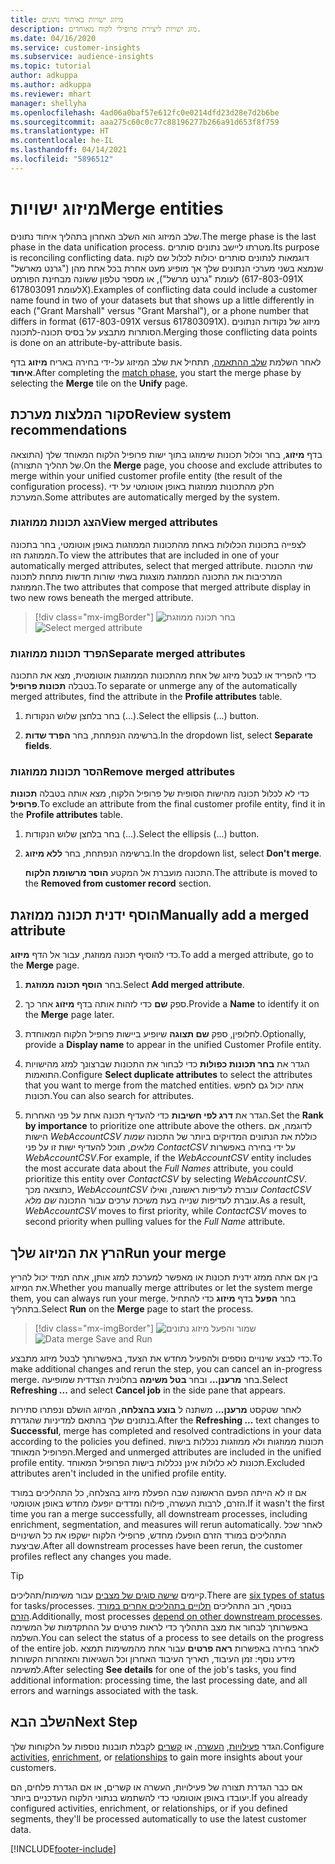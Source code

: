 ```yaml
---
title: מיזוג ישויות באיחוד נתונים
description: מזג ישויות ליצירת פרופילי לקוח מאוחדים.
ms.date: 04/16/2020
ms.service: customer-insights
ms.subservice: audience-insights
ms.topic: tutorial
author: adkuppa
ms.author: adkuppa
ms.reviewer: mhart
manager: shellyha
ms.openlocfilehash: 4ad06a0baf57e612fc0e0214dfd23d28e7d2b6be
ms.sourcegitcommit: aaa275c60c0c77c88196277b266a91d653f8f759
ms.translationtype: HT
ms.contentlocale: he-IL
ms.lasthandoff: 04/14/2021
ms.locfileid: "5896512"
---
```

# <a name="merge-entities"></a><span data-ttu-id="08237-103">מיזוג ישויות</span><span class="sxs-lookup"><span data-stu-id="08237-103">Merge entities</span></span>

<span data-ttu-id="08237-104">שלב המיזוג הוא השלב האחרון בתהליך איחוד נתונים.</span><span class="sxs-lookup"><span data-stu-id="08237-104">The merge phase is the last phase in the data unification process.</span></span> <span data-ttu-id="08237-105">מטרתו ליישב נתונים סותרים.</span><span class="sxs-lookup"><span data-stu-id="08237-105">Its purpose is reconciling conflicting data.</span></span> <span data-ttu-id="08237-106">דוגמאות לנתונים סותרים יכולות לכלול שם לקוח שנמצא בשני מערכי הנתונים שלך אך מופיע מעט אחרת בכל אחת מהן ("גרנט מארשל" לעומת "גרנט מרשל"), או מספר טלפון ששונה מבחינת הפורמט (617-803-091X לעומת 617803091X).</span><span class="sxs-lookup"><span data-stu-id="08237-106">Examples of conflicting data could include a customer name found in two of your datasets but that shows up a little differently in each ("Grant Marshall" versus "Grant Marshal"), or a phone number that differs in format (617-803-091X versus 617803091X).</span></span> <span data-ttu-id="08237-107">מיזוג של נקודות הנתונים הסותרות מתבצע על בסיס תכונה-לתכונה.</span><span class="sxs-lookup"><span data-stu-id="08237-107">Merging those conflicting data points is done on an attribute-by-attribute basis.</span></span>

<span data-ttu-id="08237-108">לאחר השלמת [שלב ההתאמה](match-entities.md), תתחיל את שלב המיזוג על-ידי בחירה באריח **מיזוג** בדף **איחוד**.</span><span class="sxs-lookup"><span data-stu-id="08237-108">After completing the [match phase](match-entities.md), you start the merge phase by selecting the **Merge** tile on the **Unify** page.</span></span>

## <a name="review-system-recommendations"></a><span data-ttu-id="08237-109">סקור המלצות מערכת</span><span class="sxs-lookup"><span data-stu-id="08237-109">Review system recommendations</span></span>

<span data-ttu-id="08237-110">בדף **מיזוג**, בחר וכלול תכונות שימוזגו בתוך ישות פרופיל הלקוח המאוחד שלך (התוצאה של תהליך התצורה).</span><span class="sxs-lookup"><span data-stu-id="08237-110">On the **Merge** page, you choose and exclude attributes to merge within your unified customer profile entity (the result of the configuration process).</span></span> <span data-ttu-id="08237-111">חלק מהתכונות ממוזגות באופן אוטומטי על ידי המערכת.</span><span class="sxs-lookup"><span data-stu-id="08237-111">Some attributes are automatically merged by the system.</span></span>

### <a name="view-merged-attributes"></a><span data-ttu-id="08237-112">הצג תכונות ממוזגות</span><span class="sxs-lookup"><span data-stu-id="08237-112">View merged attributes</span></span>

<span data-ttu-id="08237-113">לצפייה בתכונות הכלולות באחת מהתכונות הממוזגות באופן אוטומטי, בחר בתכונה הממוזגת הזו.</span><span class="sxs-lookup"><span data-stu-id="08237-113">To view the attributes that are included in one of your automatically merged attributes, select that merged attribute.</span></span> <span data-ttu-id="08237-114">שתי התכונות המרכיבות את התכונה הממוזגת מוצגות בשתי שורות חדשות מתחת לתכונה הממוזגת.</span><span class="sxs-lookup"><span data-stu-id="08237-114">The two attributes that compose that merged attribute display in two new rows beneath the merged attribute.</span></span>

> [!div class="mx-imgBorder"]
> <span data-ttu-id="08237-115">![בחר תכונה ממוזגת](media/configure-data-merge-profile-attributes.png "בחר תכונה ממוזגת")</span><span class="sxs-lookup"><span data-stu-id="08237-115">![Select merged attribute](media/configure-data-merge-profile-attributes.png "Select merged attribute")</span></span>

### <a name="separate-merged-attributes"></a><span data-ttu-id="08237-116">הפרד תכונות ממוזגות</span><span class="sxs-lookup"><span data-stu-id="08237-116">Separate merged attributes</span></span>

<span data-ttu-id="08237-117">כדי להפריד או לבטל מיזוג של אחת מהתכונות הממוזגות אוטומטית, מצא את התכונה בטבלה **תכונות פרופיל**.</span><span class="sxs-lookup"><span data-stu-id="08237-117">To separate or unmerge any of the automatically merged attributes, find the attribute in the **Profile attributes** table.</span></span>

1. <span data-ttu-id="08237-118">בחר בלחצן שלוש הנקודות (...).</span><span class="sxs-lookup"><span data-stu-id="08237-118">Select the ellipsis (...) button.</span></span>
  
2. <span data-ttu-id="08237-119">ברשימה הנפתחת, בחר **הפרד שדות**.</span><span class="sxs-lookup"><span data-stu-id="08237-119">In the dropdown list, select **Separate fields**.</span></span>

### <a name="remove-merged-attributes"></a><span data-ttu-id="08237-120">הסר תכונות ממוזגות</span><span class="sxs-lookup"><span data-stu-id="08237-120">Remove merged attributes</span></span>

<span data-ttu-id="08237-121">כדי לא לכלול תכונה מהישות הסופית של פרופיל הלקוח, מצא אותה בטבלה **תכונות פרופיל**.</span><span class="sxs-lookup"><span data-stu-id="08237-121">To exclude an attribute from the final customer profile entity, find it in the **Profile attributes** table.</span></span>

1. <span data-ttu-id="08237-122">בחר בלחצן שלוש הנקודות (...).</span><span class="sxs-lookup"><span data-stu-id="08237-122">Select the ellipsis (...) button.</span></span>
  
2. <span data-ttu-id="08237-123">ברשימה הנפתחת, בחר **ללא מיזוג**.</span><span class="sxs-lookup"><span data-stu-id="08237-123">In the dropdown list, select **Don't merge**.</span></span>

   <span data-ttu-id="08237-124">התכונה מועברת אל המקטע **הוסר מרשומת הלקוח**.</span><span class="sxs-lookup"><span data-stu-id="08237-124">The attribute is moved to the **Removed from customer record** section.</span></span>

## <a name="manually-add-a-merged-attribute"></a><span data-ttu-id="08237-125">הוסף ידנית תכונה ממוזגת</span><span class="sxs-lookup"><span data-stu-id="08237-125">Manually add a merged attribute</span></span>

<span data-ttu-id="08237-126">כדי להוסיף תכונה ממוזגת, עבור אל הדף **מיזוג**.</span><span class="sxs-lookup"><span data-stu-id="08237-126">To add a merged attribute, go to the **Merge** page.</span></span>

1. <span data-ttu-id="08237-127">בחר **הוסף תכונה ממוזגת**.</span><span class="sxs-lookup"><span data-stu-id="08237-127">Select **Add merged attribute**.</span></span>

2. <span data-ttu-id="08237-128">ספק **שם** כדי לזהות אותה בדף **מיזוג** אחר כך.</span><span class="sxs-lookup"><span data-stu-id="08237-128">Provide a **Name** to identify it on the **Merge** page later.</span></span>

3. <span data-ttu-id="08237-129">לחלופין, ספק **שם תצוגה** שיופיע ביישות פרופיל הלקוח המאוחדת.</span><span class="sxs-lookup"><span data-stu-id="08237-129">Optionally, provide a **Display name** to appear in the unified Customer Profile entity.</span></span>

4. <span data-ttu-id="08237-130">הגדר את **בחר תכונות כפולות** כדי לבחור את התכונות שברצונך למזג מהישויות התואמות.</span><span class="sxs-lookup"><span data-stu-id="08237-130">Configure **Select duplicate attributes** to select the attributes that you want to merge from the matched entities.</span></span> <span data-ttu-id="08237-131">אתה יכול גם לחפש תכונות.</span><span class="sxs-lookup"><span data-stu-id="08237-131">You can also search for attributes.</span></span>

5. <span data-ttu-id="08237-132">הגדר את **דרג לפי חשיבות** כדי להעדיף תכונה אחת על פני האחרות.</span><span class="sxs-lookup"><span data-stu-id="08237-132">Set the **Rank by importance** to prioritize one attribute above the others.</span></span> <span data-ttu-id="08237-133">לדוגמה, אם הישות *WebAccountCSV* כוללת את הנתונים המדויקים ביותר של התכונה *שמות מלאים*, תוכל להעדיף ישות זו על פני *ContactCSV* על ידי בחירה באפשרות *WebAccountCSV*.</span><span class="sxs-lookup"><span data-stu-id="08237-133">For example, if the *WebAccountCSV* entity includes the most accurate data about the *Full Names* attribute, you could prioritize this entity over *ContactCSV* by selecting *WebAccountCSV*.</span></span> <span data-ttu-id="08237-134">כתוצאה מכך, *WebAccountCSV* עוברת לעדיפות ראשונה, ואילו *ContactCSV* עוברת לעדיפות שנייה בעת משיכת ערכים עבור התכונה *שם מלא*.</span><span class="sxs-lookup"><span data-stu-id="08237-134">As a result, *WebAccountCSV* moves to first priority, while *ContactCSV* moves to second priority when pulling values for the *Full Name* attribute.</span></span>

## <a name="run-your-merge"></a><span data-ttu-id="08237-135">הרץ את המיזוג שלך</span><span class="sxs-lookup"><span data-stu-id="08237-135">Run your merge</span></span>

<span data-ttu-id="08237-136">בין אם אתה ממזג ידנית תכונות או מאפשר למערכת למזג אותן, אתה תמיד יכול להריץ את המיזוג.</span><span class="sxs-lookup"><span data-stu-id="08237-136">Whether you manually merge attributes or let the system merge them, you can always run your merge.</span></span> <span data-ttu-id="08237-137">בחר **הפעל** בדף **מיזוג** כדי להתחיל בתהליך.</span><span class="sxs-lookup"><span data-stu-id="08237-137">Select **Run** on the **Merge** page to start the process.</span></span>

> [!div class="mx-imgBorder"]
> <span data-ttu-id="08237-138">![שמור והפעל מיזוג נתונים](media/configure-data-merge-save-run.png "שמור והפעל מיזוג נתונים")</span><span class="sxs-lookup"><span data-stu-id="08237-138">![Data merge Save and Run](media/configure-data-merge-save-run.png "Data merge Save and Run")</span></span>

<span data-ttu-id="08237-139">כדי לבצע שינויים נוספים ולהפעיל מחדש את הצעד, באפשרותך לבטל מיזוג מתבצע.</span><span class="sxs-lookup"><span data-stu-id="08237-139">To make additional changes and rerun the step, you can cancel an in-progress merge.</span></span> <span data-ttu-id="08237-140">בחר **מרענן...** ובחר **בטל משימה** בחלונית הצדדית שמופיעה.</span><span class="sxs-lookup"><span data-stu-id="08237-140">Select **Refreshing ...** and select **Cancel job**  in the side pane that appears.</span></span>

<span data-ttu-id="08237-141">לאחר שטקסט **מרענן...** משתנה ל **בוצע בהצלחה**, המיזוג הושלם ונפתרו סתירות בנתונים שלך בהתאם למדיניות שהגדרת.</span><span class="sxs-lookup"><span data-stu-id="08237-141">After the **Refreshing ...** text changes to **Successful**, merge has completed and resolved contradictions in your data according to the policies you defined.</span></span> <span data-ttu-id="08237-142">תכונות ממוזגות ולא ממוזגות נכללות בישות הפרופיל המאוחד.</span><span class="sxs-lookup"><span data-stu-id="08237-142">Merged and unmerged attributes are included in the unified profile entity.</span></span> <span data-ttu-id="08237-143">תכונות לא כלולות אינן נכללות בישות הפרופיל המאוחד.</span><span class="sxs-lookup"><span data-stu-id="08237-143">Excluded attributes aren't included in the unified profile entity.</span></span>

<span data-ttu-id="08237-144">אם זו לא הייתה הפעם הראשונה שבה הפעלת מיזוג בהצלחה, כל התהליכים במורד הזרם, לרבות העשרה, פילוח ומדדים יופעלו מחדש באופן אוטומטי.</span><span class="sxs-lookup"><span data-stu-id="08237-144">If it wasn't the first time you ran a merge successfully, all downstream processes, including enrichment, segmentation, and measures will rerun automatically.</span></span> <span data-ttu-id="08237-145">לאחר שכל התהליכים במורד הזרם הופעלו מחדש, פרופילי הלקוח ישקפו את כל השינויים שביצעת.</span><span class="sxs-lookup"><span data-stu-id="08237-145">After all downstream processes have been rerun, the customer profiles reflect any changes you made.</span></span>

> [!TIP]
> <span data-ttu-id="08237-146">קיימים [שישה סוגים של מצבים](system.md#status-types) עבור משימות/תהליכים.</span><span class="sxs-lookup"><span data-stu-id="08237-146">There are [six types of status](system.md#status-types) for tasks/processes.</span></span> <span data-ttu-id="08237-147">בנוסף, רוב התהליכים [תלויים בתהליכים אחרים במורד הזרם](system.md#refresh-policies).</span><span class="sxs-lookup"><span data-stu-id="08237-147">Additionally, most processes [depend on other downstream processes](system.md#refresh-policies).</span></span> <span data-ttu-id="08237-148">באפשרותך לבחור את מצב התהליך כדי לראות פרטים על ההתקדמות של המשימה השלמה.</span><span class="sxs-lookup"><span data-stu-id="08237-148">You can select the status of a process to see details on the progress of the entire job.</span></span> <span data-ttu-id="08237-149">לאחר בחירה באפשרות **ראה פרטים** עבור אחת מהמשימות תמצא מידע נוסף: זמן העיבוד, תאריך העיבוד האחרון וכל השגיאות והאזהרות הקשורות למשימה.</span><span class="sxs-lookup"><span data-stu-id="08237-149">After selecting **See details** for one of the job's tasks, you find additional information: processing time, the last processing date, and all errors and warnings associated with the task.</span></span>

## <a name="next-step"></a><span data-ttu-id="08237-150">השלב הבא</span><span class="sxs-lookup"><span data-stu-id="08237-150">Next Step</span></span>

<span data-ttu-id="08237-151">הגדר [פעילויות](activities.md), [העשרה](enrichment-hub.md), או [קשרים](relationships.md) לקבלת תובנות נוספות על הלקוחות שלך.</span><span class="sxs-lookup"><span data-stu-id="08237-151">Configure [activities](activities.md), [enrichment](enrichment-hub.md), or [relationships](relationships.md) to gain more insights about your customers.</span></span>

<span data-ttu-id="08237-152">אם כבר הגדרת תצורה של פעילויות, העשרה או קשרים, או אם הגדרת פלחים, הם יעובדו באופן אוטומטי כדי להשתמש בנתוני הלקוח העדכניים ביותר.</span><span class="sxs-lookup"><span data-stu-id="08237-152">If you already configured activities, enrichment, or relationships, or if you defined segments, they'll be processed automatically to use the latest customer data.</span></span>




[!INCLUDE[footer-include](../includes/footer-banner.md)]